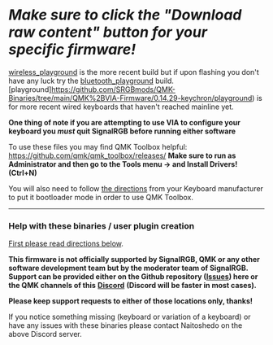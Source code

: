 # _Make sure to click the "Download raw content" button for your specific firmware!_ #

[wireless_playground](https://github.com/SRGBmods/QMK-Binaries/tree/main/QMK%2BVIA-Firmware/0.14.29-keychron/wireless_playground) is the more recent build but if upon flashing you don't have any luck try the [bluetooth_playground](https://github.com/SRGBmods/QMK-Binaries/tree/main/QMK%2BVIA-Firmware/0.14.29-keychron/bluetooth_playground) build. [playground]https://github.com/SRGBmods/QMK-Binaries/tree/main/QMK%2BVIA-Firmware/0.14.29-keychron/playground) is for more recent wired keyboards that haven't reached mainline yet.

**One thing of note if you are attempting to use VIA to configure your keyboard you _must_ quit SignalRGB before running either software**

To use these files you may find QMK Toolbox helpful:
https://github.com/qmk/qmk_toolbox/releases/
**Make sure to run as Administrator and then go to the Tools menu -> and Install Drivers! (Ctrl+N)**

You will also need to follow [the directions](https://www.keychron.com/pages/firmware) from your Keyboard manufacturer to put it bootloader mode in order to use QMK Toolbox.

---

### Help with these binaries / user plugin creation ###

[First please read directions below](https://github.com/SRGBmods/QMK-Binaries/#directions).

**This firmware is not officially supported by SignalRGB, QMK or any other software development team but by the moderator team of SignalRGB. Support can be provided either on the Github repository ([**Issues**](https://github.com/SRGBmods/QMK-Binaries/issues)) here or the QMK channels of this** [**Discord**](https://discord.com/invite/J5dwtcNhqC) **(Discord will be faster in most cases).**

**Please keep support requests to either of those locations only, thanks!**

If you notice something missing (keyboard or variation of a keyboard) or have any issues with these binaries please contact Naitoshedo on the above Discord server.